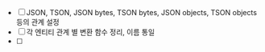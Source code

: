 - [ ] JSON, TSON, JSON bytes, TSON bytes, JSON objects, TSON objects등의 관계 설정
- [ ] 각 엔티티 관계 별 변환 함수 정리, 이름 통일
- [ ] 